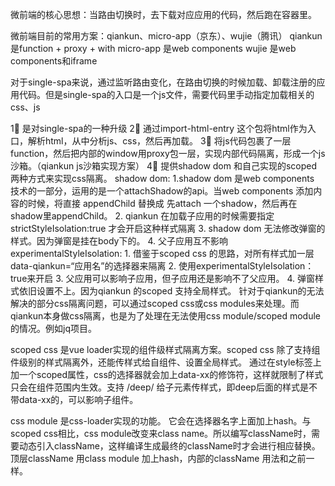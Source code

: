 微前端的核心思想：当路由切换时，去下载对应应用的代码，然后跑在容器里。

微前端目前的常用方案：qiankun、micro-app（京东）、wujie（腾讯）
qiankun 是function + proxy + with
micro-app 是web components
wujie 是web components和iframe

对于single-spa来说，通过监听路由变化，在路由切换的时候加载、卸载注册的应用代码。但是single-spa的入口是一个js文件，需要代码里手动指定加载相关的css、js

<!-- qiankun： -->
1⃣️ 是对single-spa的一种升级
2⃣️ 通过import-html-entry 这个包将html作为入口，解析html，从中分析js、css，然后再加载。
3⃣️ 将js代码包裹了一层function，然后把内部的window用proxy包一层，实现内部代码隔离，形成一个js沙箱。（qiankun js沙箱实现方案）
4⃣️ 提供shadow dom 和自己实现的scoped 两种方式来实现css隔离。
  shadow dom:
    1.shadow dom 是web components 技术的一部分，运用的是一个attachShadow的api。当web components 添加内容的时候，将直接 appendChild 替换成 先attach 一个shadow，然后再在shadow里appendChild。
    2. qiankun 在加载子应用的时候需要指定 strictStyleIsolation:true 才会开启这种样式隔离
    3. shadow dom 无法修改弹窗的样式。因为弹窗是挂在body下的。
    4. 父子应用互不影响
  experimentalStyleIsolation:
    1. 借鉴于scoped css 的思路，对所有样式加一层data-qiankun=“应用名”的选择器来隔离
    2. 使用experimentalStyleIsolation：true来开启
    3. 父应用可以影响子应用，但子应用还是影响不了父应用。
    4. 弹窗样式依旧设置不上。因为qiankun 的scoped 支持全局样式。
  针对于qiankun的无法解决的部分css隔离问题，可以通过scoped css或css modules来处理。而qiankun本身做css隔离，也是为了处理在无法使用css module/scoped module的情况。例如jq项目。
    
<!-- scoped css -->
scoped css 是vue loader实现的组件级样式隔离方案。scoped css 除了支持组件级别的样式隔离外，还能传样式给自组件、设置全局样式。
通过在style标签上加一个scoped属性，css的选择器就会加上data-xx的修饰符，这样就限制了样式只会在组件范围内生效。支持 /deep/ 给子元素传样式，即deep后面的样式是不带data-xx的，可以影响子组件。

<!-- css module -->
css module 是css-loader实现的功能。
它会在选择器名字上面加上hash。与scoped css相比，css module改变来class name。所以编写className时，需要动态引入className，这样编译生成最终的className时才会进行相应替换。
顶层className 用class module 加上hash，内部的className 用法和之前一样。

